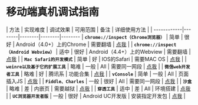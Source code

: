 # 移动端真机调试指南

| 方法 | 实现难度 | 调试效果 | 可用范围 | 备注 | 详细使用方法 |
| ------------|--------|--------|--------|--------
| **`chrome://inspect（Chrome浏览器）`** | 简单  | 很好 | Android（4.0+）上的Chrome | 需要翻墙 | [点我](baidu.com) |
| **`chrome://inspect（Android Webview）`** | 适中  | 很好 | Android（4.4+）上的Webview | 需要翻墙 | [点我](baidu.com) |
| **`Mac Safari的开发模式`** | 简单  | 好 | IOS的Safari | 需要MAC OS | [点我](baidu.com) |
| **`weinre以及基于它的扩展工具`** | 略难  | 一般 | All | 需要同一网段 | [点我](baidu.com) |
| **`微信web开发者工具`** | 略难  | 好 | 腾讯系 | 功能合集 | [点我](baidu.com) |
| **`vConsole`** | 简单  | 一般 | All | 页面插入JS | [点我](baidu.com) |
| **`Fiddle、Charles`** | 一般  | 很好 | All | 需要同一网段 | [点我](baidu.com) |
| **`沙盒`** | 略难  | 差 | 内嵌页 | 需要越狱 | [点我](baidu.com) |
| **`穿透工具`** | 适中  | 差 | All | 环境搭建 | [点我](baidu.com) |
| **`UC浏览器开发者版`** | 一般  | 很好 | Android UC开发版 | 安装指定开发包 | [点我](baidu.com) |


